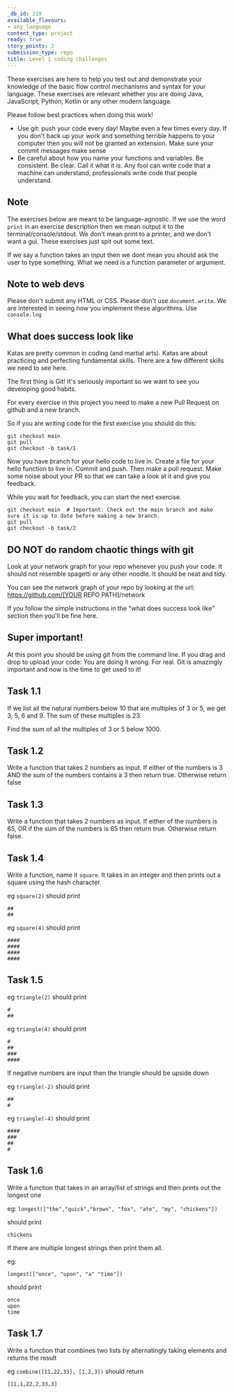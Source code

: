```yaml
---
_db_id: 219
available_flavours:
- any_language
content_type: project
ready: true
story_points: 3
submission_type: repo
title: Level 1 coding challenges
---
```


These exercises are here to help you test out and demonstrate your knowledge of the basic flow control mechanisms and syntax for your language. These exercises are relevant whether you are doing Java, JavaScript, Python, Kotlin or any other modern language.

Please follow best practices when doing this work!

- Use git: push your code every day! Maybe even a few times every day. If you don't back up your work and something terrible happens to your computer then you will not be granted an extension. Make sure your commit messages make sense
- Be careful about how you name your functions and variables. Be consistent. Be clear. Call it what it is. Any fool can write code that a machine can understand, professionals write code that people understand.

## Note

The exercises below are meant to be language-agnostic. If we use the word `print` in an exercise description then we mean output it to the terminal/console/stdout. We don't mean print to a printer, and we don't want a gui. These exercises just spit out some text.

If we say a function takes an input then we dont mean you should ask the user to type something. What we need is a function parameter or argument.

## Note to web devs

Please don't submit any HTML or CSS. Please don't use `document.write`. We are interested in seeing how you implement these algorithms. Use `console.log`

## What does success look like

Katas are pretty common in coding (and martial arts). Katas are about practicing and perfecting fundamental skills. There are a few different skills we need to see here.

The first thing is Git! It's seriously important so we want to see you developing good habits.

For every exercise in this project you need to make a new Pull Request on github and a new branch.

So if you are writing code for the first exercise you should do this:

```
git checkout main
git pull
git checkout -b task/1
```

Now you have branch for your hello code to live in. Create a file for your hello function to live in. Commit and push. Then make a pull request. Make some noise about your PR so that we can take a look at it and give you feedback.

While you wait for feedback, you can start the next exercise.

```
git checkout main  # Important: Check out the main branch and make sure it is up to date before making a new branch.
git pull
git checkout -b task/2
```

## DO NOT do random chaotic things with git

Look at your network graph for your repo whenever you push your code. It should not resemble spagetti or any other noodle. It should be neat and tidy.

You can see the network graph of your repo by looking at the url: https://github.com/[YOUR REPO PATH]/network

If you follow the simple instructions in the "what does success look like" section then you'll be fine here. 

## Super important!

At this point you should be using git from the command line. If you drag and drop to upload your code: You are doing it wrong. For real. Git is amazingly important and now is the time to get used to it!


## Task 1.1

If we list all the natural numbers below 10 that are multiples of 3 or 5, we get 3, 5, 6 and 9. The sum of these multiples is 23.

Find the sum of all the multiples of 3 or 5 below 1000.


## Task 1.2

Write a function that takes 2 numbers as input.
If either of the numbers is 3 AND the sum of the numbers contains a 3 then return true. Otherwise return false

## Task 1.3

Write a function that takes 2 numbers as input.
If either of the numbers is 65, OR if the sum of the numbers is 65 then return true. Otherwise return false.

## Task 1.4

Write a function, name it `square`. It takes in an integer and then prints out a square using the hash character.

eg `square(2)` should print

```
##
##
```

eg `square(4)` should print

```
####
####
####
####
```

## Task 1.5

eg `triangle(2)` should print

```
#
##
```

eg `triangle(4)` should print

```
#
##
###
####
```

If negative numbers are input then the triangle should be upside down

eg `triangle(-2)` should print

```
##
#
```

eg `triangle(-4)` should print

```
####
###
##
#
```

## Task 1.6

Write a function that takes in an array/list of strings and then prints out the longest one

eg: `longest(["the","quick","brown", "fox", "ate", "my", "chickens"])`

should print

```
chickens
```

If there are multiple longest strings then print them all.

eg:

`longest(["once", "upon", "a" "time"])`

should print

```
once
upon
time
```

## Task 1.7

Write a function that combines two lists by alternatingly taking elements and returns the result

eg `combine([11,22,33], [1,2,3])` should return

```
[11,1,22,2,33,3]
```

